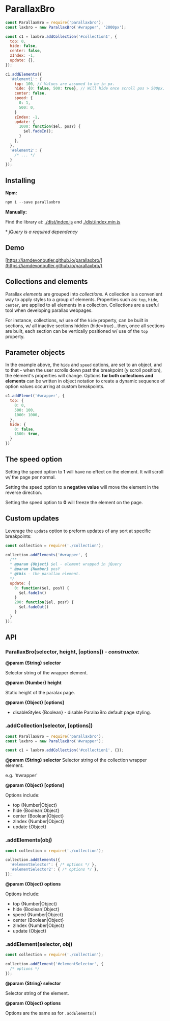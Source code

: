 # ParallaxBro

```javascript
const ParallaxBro = require('parallaxbro');
const laxbro = new ParallaxBro('#wrapper', '2000px');

const c1 = laxbro.addCollection('#collection1', {
  top: 0,
  hide: false,
  center: false,
  zIndex: -1,
  update: {},
});

c1.addElements({
  '#element1': {
    top: 100, // Values are assumed to be in px.
    hide: {0: false, 500: true}, // Will hide once scroll pos > 500px.
    center: false,
    speed: {
      0: 1,
      500: 0,
    }
    zIndex: -1,
    update: {
      1000: function($el, posY) {
        $el.fadeIn();
      }
    },    
  },
  '#element2': {
    /* ... */
  }
});

```

## Installing

**Npm:**

```javascript
npm i --save parallaxbro
```

**Manually:**

Find the library at: [./dist/index.js](https://github.com/iamdevonbutler/parallaxbro/blob/master/dist/index.js) and [./dist/index.min.js](https://github.com/iamdevonbutler/parallaxbro/blob/master/dist/index.min.js)

\* *jQuery is a required dependency*

## Demo

[https://iamdevonbutler.github.io/parallaxbro/](https://iamdevonbutler.github.io/parallaxbro/)

## Collections and elements

Parallax *elements* are grouped into *collections*. A collection is a convenient way to apply styles to a group of elements. Properties such as: `top`, `hide`, `center`, are applied to all elements in a collection. Collections are a useful tool when developing parallax webpages.

For instance, collections, w/ use of the `hide` property, can be built in sections, w/ all inactive sections hidden (hide=true)...then, once all sections are built, each section can be vertically positioned w/ use of the `top` property.

## Parameter objects
In the example above, the `hide` and `speed` options, are set to an object, and to that - when the user scrolls down past the breakpoint (y scroll position), the element's properties will change. Options **for both collections and elements** can be written in object notation to create a dynamic sequence of option values occurring at custom breakpoints.

```javascript
c1.addElemet('#wrapper', {
  top: {
    0: 0,
    500: 100,
    1000: 1000,
  },
  hide: {
    0: false,
    1500: true,
  }
})
```

## The speed option

Setting the speed option to **1** will have no effect on the element. It will scroll w/ the page per normal.

Setting the speed option to a **negative value** will move the element in the reverse direction.

Setting the speed option to **0** will freeze the element on the page.

## Custom updates

Leverage the `update` option to preform updates of any sort at specific breakpoints:

```javascript
const collection = require('./collection');

collection.addElements('#wrapper', {
  /**
  * @param {Object} $el - element wrapped in jQuery
  * @param {Number} posY
  * @this - the parallax element.
  */
  update: {
    0: function($el, posY) {
      $el.fadeIn()
    }
    200: function($el, posY) {
      $el.fadeOut()
    }
  }
});
```

## API

### ParallaxBro(selector, height, [options]) *- constructor.*

**@param {String} selector**

Selector string of the wrapper element.

**@param {Number} height**

Static height of the paralax page.

**@param {Object} [options]**

* disableStyles {Boolean} - disable ParalaxBro default page styling.


### .addCollection(selector, [options])

```javascript
const ParallaxBro = require('parallaxbro');
const laxbro = new ParallaxBro('#wrapper');

const c1 = laxbro.addCollection('#collection1', {});

```

**@param {String} selector**
Selector string of the collection wrapper element.

e.g. '#wrapper'

**@param {Object} [options]**

Options include:
* top {Number|Object}
* hide {Boolean|Object}
* center {Boolean|Object}
* zIndex {Number|Object}
* update {Object}


### .addElements(obj)

```javascript
const collection = require('./collection');

collection.addElements({
  '#elementSelector': { /* options */ },
  '#elementSelector2': { /* options */ },
});

```

**@param {Object} options**

Options include:
* top {Number|Object}
* hide {Boolean|Object}
* speed {Number|Object}
* center {Boolean|Object}
* zIndex {Number|Object}
* update {Object}


### .addElement(selector, obj)

```javascript
const collection = require('./collection');

collection.addElement('#elementSelector', {
  /* options */
});
```

**@param {String} selector**

Selector string of the element.


**@param {Object} options**

Options are the same as for `.addElements()`
